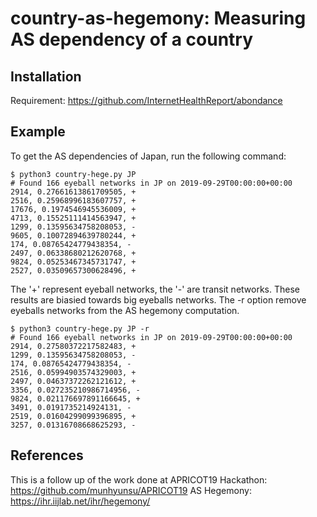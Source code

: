 # country-as-hegemony: Measuring AS dependency of a country

## Installation
Requirement: https://github.com/InternetHealthReport/abondance

## Example

To get the AS dependencies of Japan, run the following command:
```
$ python3 country-hege.py JP
# Found 166 eyeball networks in JP on 2019-09-29T00:00:00+00:00
2914, 0.27661613861709505, +
2516, 0.25968996183607757, +
17676, 0.1974546945536009, +
4713, 0.15525111414563947, +
1299, 0.13595634758208053, -
9605, 0.10072894639780244, +
174, 0.08765424779438354, -
2497, 0.06338680212620768, +
9824, 0.05253467345731747, +
2527, 0.03509657300628496, +
```
The '+' represent eyeball networks, the '-' are transit networks. These results are biasied towards big eyeballs networks. 
The -r option remove eyeballs networks from the AS hegemony computation.

```
$ python3 country-hege.py JP -r
# Found 166 eyeball networks in JP on 2019-09-29T00:00:00+00:00
2914, 0.27580372217582483, +
1299, 0.13595634758208053, -
174, 0.08765424779438354, -
2516, 0.05994903574329003, +
2497, 0.04637372262121612, +
3356, 0.027235210986714956, -
9824, 0.021176697891166645, +
3491, 0.0191735214924131, -
2519, 0.01604299099396895, +
3257, 0.01316708668625293, -
```



## References
This is a follow up of the work done at APRICOT19 Hackathon: https://github.com/munhyunsu/APRICOT19
AS Hegemony: https://ihr.iijlab.net/ihr/hegemony/
